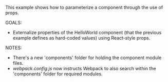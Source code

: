 This example shows how to parameterize a component through the use of props.

GOALS:
* Externalize properties of the HelloWorld component (that the previous example defines as hard-coded values) using React-style props.

NOTES:
* There's a new 'components' folder for holding the component module files.
* *webpack.config.js* now instructs Webpack to also search within the 'components' folder for required modules.
